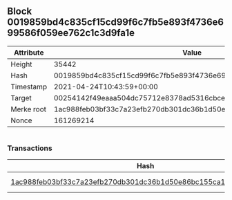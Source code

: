 ## Block 0019859bd4c835cf15cd99f6c7fb5e893f4736e699586f059ee762c1c3d9fa1e

Attribute | Value
--- | ---
Height | 35442
Hash | 0019859bd4c835cf15cd99f6c7fb5e893f4736e699586f059ee762c1c3d9fa1e
Timestamp | 2021-04-24T10:43:59+00:00
Target | 00254142f49eaaa504dc75712e8378ad5316cbcead634704b3734b6271167cc4
Merke root | 1ac988feb03bf33c7a23efb270db301dc36b1d50e86bc155ca10f7524b6a8d22
Nonce | 161269214

```

```

### Transactions

Hash | Amount
--- | ---
[1ac988feb03bf33c7a23efb270db301dc36b1d50e86bc155ca10f7524b6a8d22](1ac988feb03bf33c7a23efb270db301dc36b1d50e86bc155ca10f7524b6a8d22.md) | 10.00000000 SKEPTI 
